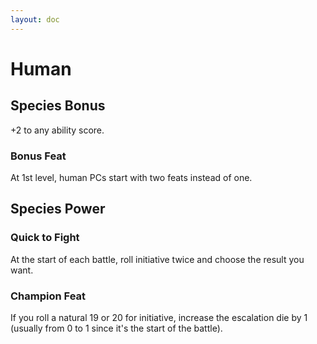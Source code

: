 ```yaml
---
layout: doc
---
```

# Human

## Species Bonus

+2 to any ability score.

### Bonus Feat

At 1st level, human PCs start with two feats instead of one.

## Species Power

### Quick to Fight

At the start of each battle, roll initiative twice and choose the result you want.

### Champion Feat

If you roll a natural 19 or 20 for initiative, increase the escalation die by 1 (usually from 0 to 1 since it's the start of the battle).
